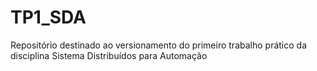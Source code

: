 # TP1_SDA
Repositório destinado ao versionamento do primeiro trabalho prático da disciplina Sistema Distribuídos para Automação
